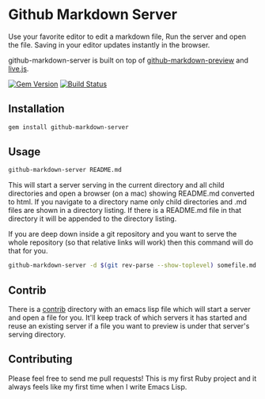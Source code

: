 # Github Markdown Server

Use your favorite editor to edit a markdown file, Run the server and open the file.
Saving in your editor updates instantly in the browser.

github-markdown-server is built on top of [github-markdown-preview](https://github.com/dmarcotte/github-markdown-preview) and [live.js](http://www.livejs.com/).

[![Gem Version](https://badge.fury.io/rb/github-markdown-server.svg)](http://badge.fury.io/rb/github-markdown-server)
[![Build Status](https://travis-ci.org/arkarkark/github-markdown-server.svg)](https://travis-ci.org/arkarkark/github-markdown-server)

## Installation

```bash
gem install github-markdown-server
```

## Usage

```bash
github-markdown-server README.md
```

This will start a server serving in the current directory and all child directories and open a browser (on a mac) showing README.md converted to html. If you navigate to a directory name only child directories and .md files are shown in a directory listing. If there is a README.md file in that directory it will be appended to the directory listing.

If you are deep down inside a git repository and you want to serve the whole repository (so that relative links will work) then this command will do that for you.

```bash
github-markdown-server -d $(git rev-parse --show-toplevel) somefile.md
```

## Contrib

There is a [contrib](contrib/) directory with an emacs lisp file which will start a server and open a file for you. It'll keep track of which servers it has started and reuse an existing server if a file you want to preview is under that server's serving directory.

## Contributing

Please feel free to send me pull requests! This is my first Ruby project and it always feels like my first time when I write Emacs Lisp.
